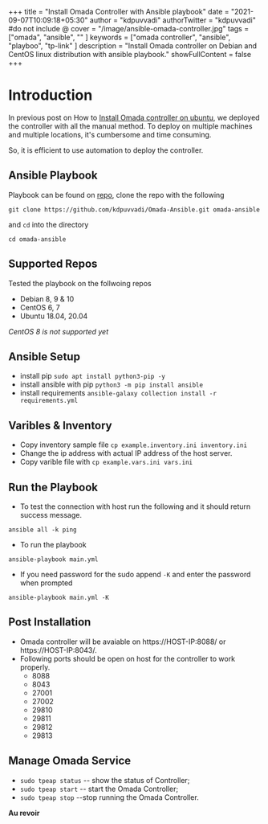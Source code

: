 +++
title = "Install Omada Controller with Ansible playbook"
date = "2021-09-07T10:09:18+05:30"
author = "kdpuvvadi"
authorTwitter = "kdpuvvadi" #do not include @
cover = "/image/ansible-omada-controller.jpg"
tags = ["omada", "ansible", "" ]
keywords = ["omada controller", "ansible", "playboo", "tp-link" ]
description = "Install Omada controller on Debian and CentOS linux distribution with ansible playbook."
showFullContent = false
+++


# Introduction

In previous post on How to [Install Omada controller on ubuntu](/posts/omada-sdn-controller-ubuntu/), we deployed the controller with all the manual method. To deploy on multiple machines and multiple locations, it's cumbersome and time consuming.

So, it is efficient to use automation to deploy the controller.

## Ansible Playbook

Playbook can be found on [repo](https://github.com/kdpuvvadi/Omada-Ansible), clone the repo with the following

````shell
git clone https://github.com/kdpuvvadi/Omada-Ansible.git omada-ansible
````
and `cd` into the directory

````shell
cd omada-ansible
````

## Supported Repos

Tested the playbook on the follwoing repos

* Debian 8, 9 & 10
* CentOS 6, 7
* Ubuntu 18.04, 20.04

*CentOS 8 is not supported yet*

## Ansible Setup

* install pip `sudo apt install python3-pip -y`
* install ansible with pip `python3 -m pip install ansible`
* install requirements `ansible-galaxy collection install -r requirements.yml`

## Varibles & Inventory

* Copy inventory sample file `cp example.inventory.ini inventory.ini`
* Change the ip address with actual IP address of the host server.
* Copy varible file with `cp example.vars.ini vars.ini`

## Run the Playbook

* To test the connection with host run the following and it should return success message.

````shell
ansible all -k ping
````

* To run the playbook

````shell
ansible-playbook main.yml
````

* If you need password for the sudo append `-K` and enter the password when prompted

````shell
ansible-playbook main.yml -K
````

## Post Installation

* Omada controller will be avaiable on https://HOST-IP:8088/ or https://HOST-IP:8043/.
* Following ports should be open on host for the controller to work properly.
    * 8088
    * 8043
    * 27001
    * 27002
    * 29810
    * 29811
    * 29812
    * 29813

## Manage Omada Service
* `sudo tpeap status` -- show the status of Controller;
* `sudo tpeap start` -- start the Omada Controller;
* `sudo tpeap stop` --stop running the Omada Controller.

**Au revoir**